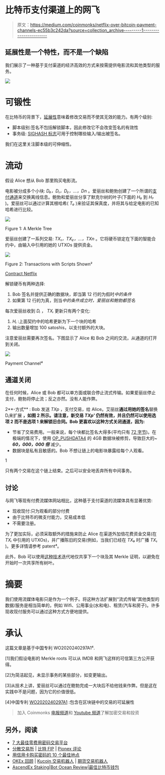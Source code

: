 # 比特币支付渠道上的网飞

> 原文：<https://medium.com/coinmonks/netflix-over-bitcoin-payment-channels-ec55b3c242da?source=collection_archive---------1----------------------->

## 延展性是一个特性，而不是一个缺陷

我们展示了一种基于支付渠道的经济高效的方式来按需提供电影流和其他类型的服务。

![](img/ffcc5e4c69d65f2ba2ee9724ffa99baf.png)

# 可锻性

在比特币的背景下，[延展性](https://wiki.bitcoinsv.io/index.php/Transaction_Malleability)意味着修改交易而不使其无效的能力。有两个级别:

*   脚本级别:签名不包括解锁脚本，因此修改它不会改变签名的有效性
*   事务级: [SIGHASH 标志](https://wiki.bitcoinsv.io/index.php/SIGHASH_flags)可用于控制哪些输入/输出被签名。

我们在这里关注脚本级的可伸缩性。

# 流动

假设 Alice 想从 Bob 那里购买电影流。

电影被分成多个小块: *D₀，D₁，D₂，…，Dn* 。爱丽丝和鲍勃创建了一个所谓的[支付通道](https://wiki.bitcoinsv.io/index.php/Payment_Channels)来交换离线信息。鲍勃和爱丽丝分享了默克尔树的叶子(下面的 *H₀* 到 *H₇* )。爱丽丝可以通过计算其根哈希( *T₀* )来验证其保真度，并将其与给定电影的已知哈希进行比较。

![](img/24667d9dca2f6d2fb9dbccd2e1141ad3.png)

Figure 1: A Merkle Tree

爱丽丝创建了一系列交易: *TX₁，TX₂，…，TXn* 。它将硬币锁定在下面的智能合约中，由输入中引用的她的 UTXOs 提供资金。

![](img/d2b6568518dcf4bca9d10bf822aa8b14.png)

Figure 2: Transactions with Scripts Shown²

[Contract Netflix](https://github.com/sCrypt-Inc/boilerplate/tree/master/contracts/netflix.scrypt)

解锁硬币有两种选择:

1.  Bob 签名并提供正确的数据块，即当第 12 行的为假时*中的条件*
2.  如果第 12 行的为真，则当*中的条件成立时，爱丽丝和鲍勃都签名*

每次爱丽丝收到 *Dᵢ* ， *TXᵢ* 更新只有两个变化:

1.  *Hᵢ* :上面契约中的哈希更新为下一个块的哈希
2.  输出数量增加 100 satoshis，以支付额外的大块。

注意爱丽丝需要再次签名。下图显示了 Alice 和 Bob 之间的交流，从通道的打开到关闭。

![](img/37448ecc2fbb1e6fb3ab9eb80cae4de8.png)

Payment Channel⁴

## 通道关闭

在任何时候，Alice 或 Bob 都可以单方面或联合停止流式传输。如果爱丽丝停止支付，鲍勃将停止流；反之亦然。没有人能作弊。

2**-方式** : Bob 发送 *TXp* ，支付交易，给 Alice。艾丽丝**通过用她的签名**替换 Dᵢ来扩展 **，如图 2 所示。请注意，新交易 *TXp'* 仍然有效，并且仍然可以使用选项 2 而不是选项 1 来解锁旧合同。Bob 更喜欢以这种方式关闭通道，因为:**

*   节省了交易费用。一般来说，每个块都比签名大得多(平均只有 [72 字节](https://b10c.me/blog/006-evolution-of-the-bitcoin-signature-length/))。在极端的情况下，使用 [OP_PUSHDATA4](https://wiki.bitcoinsv.io/index.php/Pushdata_Opcodes) 的 4GB 数据块被修剪，导致巨大的~ ***60，000，000 倍*** 减少。
*   数据块是私有且敏感的。Bob 不想让链上的电影块暴露给每个人观看。

1

只有两个交易在这个链上结束。之后可以安全地丢弃所有中间事务。

## 讨论

与网飞等现有付费流媒体网站相比，这种基于支付渠道的流媒体具有显著优势:

*   现收现付:只为观看的部分付费
*   由于比特币的微支付能力，交易成本低
*   不需要注册。

为了更加实际，必须采取额外的措施来防止 Alice 在渠道外加倍花费资金交易(在 *TXᵢ* 中引用的 UTXOs)，并广播陈旧的交易(例如，当我们已经在 *TX₉* 时广播 *TX₁* )。更多详情请参考 patent⁴。

此外，Bob 可以使用[这种技术](https://xiaohuiliu.medium.com/access-blockchain-data-from-bitcoin-smart-contracts-part-4-94dd34ce697d)迭代地仅共享下一个块及其 Merkle 证明，以避免在开始时一次共享所有树叶。

# 摘要

我们使用流媒体电影只是作为一个例子。将这种方法扩展到“流式传输”其他类型的数据/服务是相当简单的，例如 Wifi、公用事业(水和电)、租赁(汽车和房子)。许多现收现付服务可以通过这种方式方便地提供。

# 承认

这篇文章是基于中国专利 WO2020240297A1⁴.

[1]我们假设电影的 Merkle roots 可以从 IMDB 和网飞这样的可信第三方公开获得。

[2]为简洁起见，未显示事务的某些部分，如变更输出。

[3]从技术上讲，爱丽丝可以通过在鲍勃完成一大块后不给他钱来作弊。但是这在实践中不是问题，因为它的价值很低。

[4]中国专利 [WO2020240297A1](https://patents.google.com/patent/WO2020240297A1) :包含在区块链中的交易的可延展性

> 加入 Coinmonks [电报频道](https://t.me/coincodecap)和 [Youtube 频道](https://www.youtube.com/c/coinmonks/videos)了解加密交易和投资

## 另外，阅读

*   [7 大最佳零费用密码交易平台](https://blog.coincodecap.com/zero-fee-crypto-exchanges)
*   [分散交易所](https://blog.coincodecap.com/what-are-decentralized-exchanges) | [比特 FIP](https://blog.coincodecap.com/bitbns-fip) | [Pionex 评论](https://blog.coincodecap.com/pionex-review-exchange-with-crypto-trading-bot)
*   [用信用卡购买密码的 10 个最佳地点](https://blog.coincodecap.com/buy-crypto-with-credit-card)
*   [OKEx 回顾](/coinmonks/okex-review-6b369304110f) | [Kucoin 交易机器人](/coinmonks/kucoin-trading-bot-automate-your-trades-8cf0ca2138e0) | [期货交易机器人](/coinmonks/futures-trading-bots-5a282ccee3f5)
*   [AscendEx Staking](https://blog.coincodecap.com/ascendex-staking)|[Bot Ocean Review](https://blog.coincodecap.com/bot-ocean-review)|[最佳比特币钱包](https://blog.coincodecap.com/bitcoin-wallets-india)